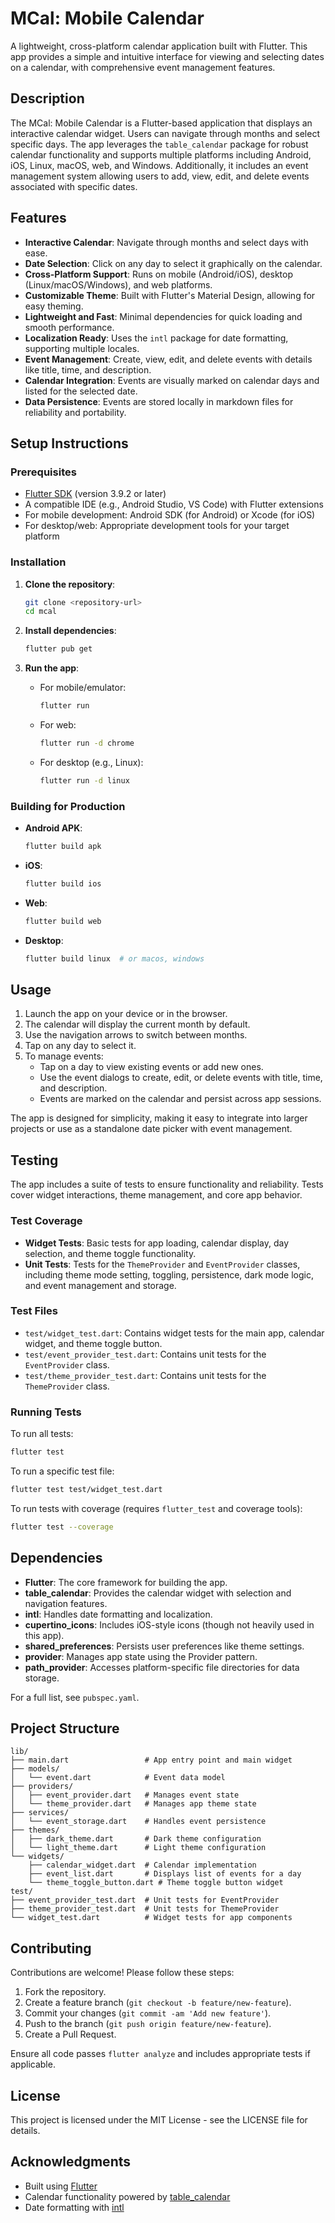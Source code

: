 # MCal: Mobile Calendar

A lightweight, cross-platform calendar application built with Flutter. This app provides a simple and intuitive interface for viewing and selecting dates on a calendar, with comprehensive event management features.

## Description

The MCal: Mobile Calendar is a Flutter-based application that displays an interactive calendar widget. Users can navigate through months and select specific days. The app leverages the `table_calendar` package for robust calendar functionality and supports multiple platforms including Android, iOS, Linux, macOS, web, and Windows. Additionally, it includes an event management system allowing users to add, view, edit, and delete events associated with specific dates.

## Features

- **Interactive Calendar**: Navigate through months and select days with ease.
- **Date Selection**: Click on any day to select it graphically on the calendar.
- **Cross-Platform Support**: Runs on mobile (Android/iOS), desktop (Linux/macOS/Windows), and web platforms.
- **Customizable Theme**: Built with Flutter's Material Design, allowing for easy theming.
- **Lightweight and Fast**: Minimal dependencies for quick loading and smooth performance.
- **Localization Ready**: Uses the `intl` package for date formatting, supporting multiple locales.
- **Event Management**: Create, view, edit, and delete events with details like title, time, and description.
- **Calendar Integration**: Events are visually marked on calendar days and listed for the selected date.
- **Data Persistence**: Events are stored locally in markdown files for reliability and portability.

## Setup Instructions

### Prerequisites

- [Flutter SDK](https://flutter.dev/docs/get-started/install) (version 3.9.2 or later)
- A compatible IDE (e.g., Android Studio, VS Code) with Flutter extensions
- For mobile development: Android SDK (for Android) or Xcode (for iOS)
- For desktop/web: Appropriate development tools for your target platform

### Installation

1. **Clone the repository**:
   ```bash
   git clone <repository-url>
   cd mcal
   ```

2. **Install dependencies**:
   ```bash
   flutter pub get
   ```

3. **Run the app**:
   - For mobile/emulator:
     ```bash
     flutter run
     ```
   - For web:
     ```bash
     flutter run -d chrome
     ```
   - For desktop (e.g., Linux):
     ```bash
     flutter run -d linux
     ```

### Building for Production

- **Android APK**:
  ```bash
  flutter build apk
  ```

- **iOS**:
  ```bash
  flutter build ios
  ```

- **Web**:
  ```bash
  flutter build web
  ```

- **Desktop**:
  ```bash
  flutter build linux  # or macos, windows
  ```

## Usage

1. Launch the app on your device or in the browser.
2. The calendar will display the current month by default.
3. Use the navigation arrows to switch between months.
4. Tap on any day to select it.
5. To manage events:
   - Tap on a day to view existing events or add new ones.
   - Use the event dialogs to create, edit, or delete events with title, time, and description.
   - Events are marked on the calendar and persist across app sessions.

 The app is designed for simplicity, making it easy to integrate into larger projects or use as a standalone date picker with event management.

 ## Testing

 The app includes a suite of tests to ensure functionality and reliability. Tests cover widget interactions, theme management, and core app behavior.

 ### Test Coverage

 - **Widget Tests**: Basic tests for app loading, calendar display, day selection, and theme toggle functionality.
  - **Unit Tests**: Tests for the `ThemeProvider` and `EventProvider` classes, including theme mode setting, toggling, persistence, dark mode logic, and event management and storage.

 ### Test Files

 - `test/widget_test.dart`: Contains widget tests for the main app, calendar widget, and theme toggle button.
  - `test/event_provider_test.dart`: Contains unit tests for the `EventProvider` class.
  - `test/theme_provider_test.dart`: Contains unit tests for the `ThemeProvider` class.

 ### Running Tests

 To run all tests:
 ```bash
 flutter test
 ```

 To run a specific test file:
 ```bash
 flutter test test/widget_test.dart
 ```

 To run tests with coverage (requires `flutter_test` and coverage tools):
 ```bash
 flutter test --coverage
 ```

 ## Dependencies

- **Flutter**: The core framework for building the app.
- **table_calendar**: Provides the calendar widget with selection and navigation features.
- **intl**: Handles date formatting and localization.
- **cupertino_icons**: Includes iOS-style icons (though not heavily used in this app).
- **shared_preferences**: Persists user preferences like theme settings.
- **provider**: Manages app state using the Provider pattern.
- **path_provider**: Accesses platform-specific file directories for data storage.

For a full list, see `pubspec.yaml`.

 ## Project Structure

  ```
  lib/
  ├── main.dart                 # App entry point and main widget
  ├── models/
  │   └── event.dart            # Event data model
  ├── providers/
  │   ├── event_provider.dart   # Manages event state
  │   └── theme_provider.dart   # Manages app theme state
  ├── services/
  │   └── event_storage.dart    # Handles event persistence
  ├── themes/
  │   ├── dark_theme.dart       # Dark theme configuration
  │   └── light_theme.dart      # Light theme configuration
  └── widgets/
      ├── calendar_widget.dart  # Calendar implementation
      ├── event_list.dart       # Displays list of events for a day
      └── theme_toggle_button.dart # Theme toggle button widget
  test/
  ├── event_provider_test.dart  # Unit tests for EventProvider
  ├── theme_provider_test.dart  # Unit tests for ThemeProvider
  └── widget_test.dart          # Widget tests for app components
  ```

## Contributing

Contributions are welcome! Please follow these steps:

1. Fork the repository.
2. Create a feature branch (`git checkout -b feature/new-feature`).
3. Commit your changes (`git commit -am 'Add new feature'`).
4. Push to the branch (`git push origin feature/new-feature`).
5. Create a Pull Request.

Ensure all code passes `flutter analyze` and includes appropriate tests if applicable.

## License

This project is licensed under the MIT License - see the LICENSE file for details.

## Acknowledgments

- Built using [Flutter](https://flutter.dev/)
- Calendar functionality powered by [table_calendar](https://pub.dev/packages/table_calendar)
- Date formatting with [intl](https://pub.dev/packages/intl)
